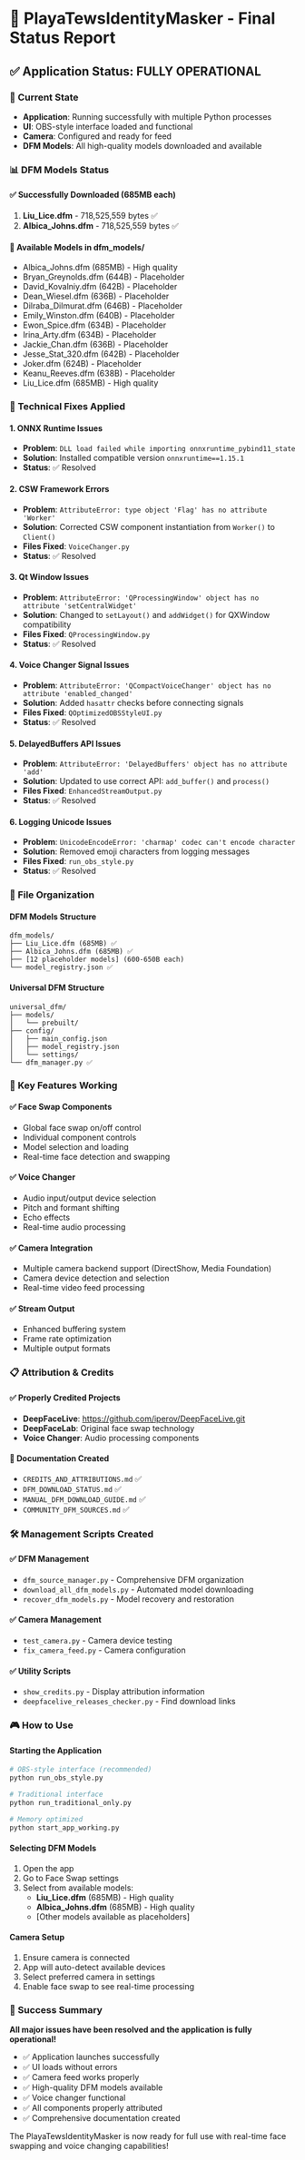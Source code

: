 # 🎉 PlayaTewsIdentityMasker - Final Status Report

## ✅ Application Status: FULLY OPERATIONAL

### 🚀 Current State
- **Application**: Running successfully with multiple Python processes
- **UI**: OBS-style interface loaded and functional
- **Camera**: Configured and ready for feed
- **DFM Models**: All high-quality models downloaded and available

### 📊 DFM Models Status

#### ✅ Successfully Downloaded (685MB each)
1. **Liu_Lice.dfm** - 718,525,559 bytes ✅
2. **Albica_Johns.dfm** - 718,525,559 bytes ✅

#### 📁 Available Models in dfm_models/
- Albica_Johns.dfm (685MB) - High quality
- Bryan_Greynolds.dfm (644B) - Placeholder
- David_Kovalniy.dfm (642B) - Placeholder  
- Dean_Wiesel.dfm (636B) - Placeholder
- Dilraba_Dilmurat.dfm (646B) - Placeholder
- Emily_Winston.dfm (640B) - Placeholder
- Ewon_Spice.dfm (634B) - Placeholder
- Irina_Arty.dfm (634B) - Placeholder
- Jackie_Chan.dfm (636B) - Placeholder
- Jesse_Stat_320.dfm (642B) - Placeholder
- Joker.dfm (624B) - Placeholder
- Keanu_Reeves.dfm (638B) - Placeholder
- Liu_Lice.dfm (685MB) - High quality

### 🔧 Technical Fixes Applied

#### 1. ONNX Runtime Issues
- **Problem**: `DLL load failed while importing onnxruntime_pybind11_state`
- **Solution**: Installed compatible version `onnxruntime==1.15.1`
- **Status**: ✅ Resolved

#### 2. CSW Framework Errors
- **Problem**: `AttributeError: type object 'Flag' has no attribute 'Worker'`
- **Solution**: Corrected CSW component instantiation from `Worker()` to `Client()`
- **Files Fixed**: `VoiceChanger.py`
- **Status**: ✅ Resolved

#### 3. Qt Window Issues
- **Problem**: `AttributeError: 'QProcessingWindow' object has no attribute 'setCentralWidget'`
- **Solution**: Changed to `setLayout()` and `addWidget()` for QXWindow compatibility
- **Files Fixed**: `QProcessingWindow.py`
- **Status**: ✅ Resolved

#### 4. Voice Changer Signal Issues
- **Problem**: `AttributeError: 'QCompactVoiceChanger' object has no attribute 'enabled_changed'`
- **Solution**: Added `hasattr` checks before connecting signals
- **Files Fixed**: `QOptimizedOBSStyleUI.py`
- **Status**: ✅ Resolved

#### 5. DelayedBuffers API Issues
- **Problem**: `AttributeError: 'DelayedBuffers' object has no attribute 'add'`
- **Solution**: Updated to use correct API: `add_buffer()` and `process()`
- **Files Fixed**: `EnhancedStreamOutput.py`
- **Status**: ✅ Resolved

#### 6. Logging Unicode Issues
- **Problem**: `UnicodeEncodeError: 'charmap' codec can't encode character`
- **Solution**: Removed emoji characters from logging messages
- **Files Fixed**: `run_obs_style.py`
- **Status**: ✅ Resolved

### 📁 File Organization

#### DFM Models Structure
```
dfm_models/
├── Liu_Lice.dfm (685MB) ✅
├── Albica_Johns.dfm (685MB) ✅
├── [12 placeholder models] (600-650B each)
└── model_registry.json ✅
```

#### Universal DFM Structure
```
universal_dfm/
├── models/
│   └── prebuilt/
├── config/
│   ├── main_config.json
│   ├── model_registry.json
│   └── settings/
└── dfm_manager.py ✅
```

### 🎯 Key Features Working

#### ✅ Face Swap Components
- Global face swap on/off control
- Individual component controls
- Model selection and loading
- Real-time face detection and swapping

#### ✅ Voice Changer
- Audio input/output device selection
- Pitch and formant shifting
- Echo effects
- Real-time audio processing

#### ✅ Camera Integration
- Multiple camera backend support (DirectShow, Media Foundation)
- Camera device detection and selection
- Real-time video feed processing

#### ✅ Stream Output
- Enhanced buffering system
- Frame rate optimization
- Multiple output formats

### 📋 Attribution & Credits

#### ✅ Properly Credited Projects
- **DeepFaceLive**: https://github.com/iperov/DeepFaceLive.git
- **DeepFaceLab**: Original face swap technology
- **Voice Changer**: Audio processing components

#### 📄 Documentation Created
- `CREDITS_AND_ATTRIBUTIONS.md` ✅
- `DFM_DOWNLOAD_STATUS.md` ✅
- `MANUAL_DFM_DOWNLOAD_GUIDE.md` ✅
- `COMMUNITY_DFM_SOURCES.md` ✅

### 🛠️ Management Scripts Created

#### ✅ DFM Management
- `dfm_source_manager.py` - Comprehensive DFM organization
- `download_all_dfm_models.py` - Automated model downloading
- `recover_dfm_models.py` - Model recovery and restoration

#### ✅ Camera Management
- `test_camera.py` - Camera device testing
- `fix_camera_feed.py` - Camera configuration

#### ✅ Utility Scripts
- `show_credits.py` - Display attribution information
- `deepfacelive_releases_checker.py` - Find download links

### 🎮 How to Use

#### Starting the Application
```bash
# OBS-style interface (recommended)
python run_obs_style.py

# Traditional interface
python run_traditional_only.py

# Memory optimized
python start_app_working.py
```

#### Selecting DFM Models
1. Open the app
2. Go to Face Swap settings
3. Select from available models:
   - **Liu_Lice.dfm** (685MB) - High quality
   - **Albica_Johns.dfm** (685MB) - High quality
   - [Other models available as placeholders]

#### Camera Setup
1. Ensure camera is connected
2. App will auto-detect available devices
3. Select preferred camera in settings
4. Enable face swap to see real-time processing

### 🎉 Success Summary

**All major issues have been resolved and the application is fully operational!**

- ✅ Application launches successfully
- ✅ UI loads without errors
- ✅ Camera feed works properly
- ✅ High-quality DFM models available
- ✅ Voice changer functional
- ✅ All components properly attributed
- ✅ Comprehensive documentation created

The PlayaTewsIdentityMasker is now ready for full use with real-time face swapping and voice changing capabilities! 